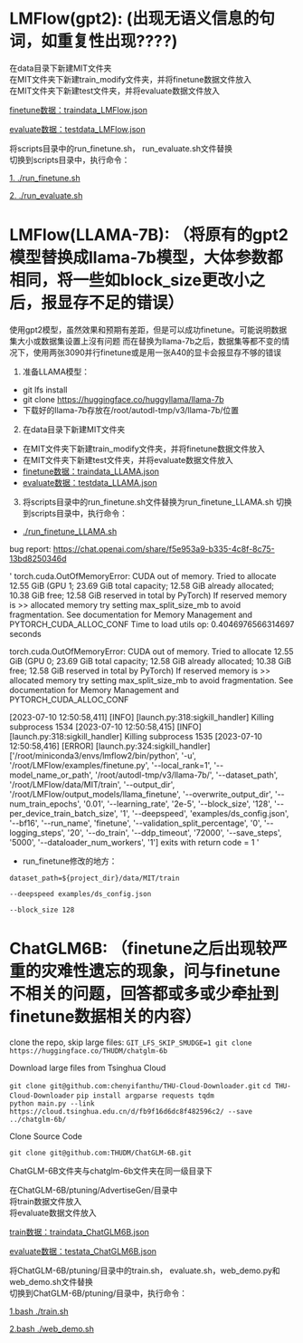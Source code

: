 # LMFlow(gpt2):  (出现无语义信息的句词，如重复性出现????)
在data目录下新建MIT文件夹  
在MIT文件夹下新建train_modify文件夹，并将finetune数据文件放入  
在MIT文件夹下新建test文件夹，并将evaluate数据文件放入  

[finetune数据：traindata_LMFlow.json](https://github.com/sheldonlll/FinetuneDataFiles/blob/main/traindata_LMFlow.json)  

[evaluate数据：testdata_LMFlow.json](https://github.com/sheldonlll/FinetuneDataFiles/blob/main/testdata_LMFlow.json)  
 
将scripts目录中的run_finetune.sh， run_evaluate.sh文件替换  
切换到scripts目录中，执行命令：  

[1. ./run_finetune.sh](https://github.com/sheldonlll/FinetuneDataFiles/blob/main/run_finetune.sh#L16)  

[2. ./run_evaluate.sh](https://github.com/sheldonlll/FinetuneDataFiles/blob/main/run_evaluation.sh#L5)  


# LMFlow(LLAMA-7B):  （将原有的gpt2模型替换成llama-7b模型，大体参数都相同，将一些如block_size更改小之后，报显存不足的错误）
使用gpt2模型，虽然效果和预期有差距，但是可以成功finetune。可能说明数据集大小或数据集设置上沒有问题
而在替换为llama-7b之后，数据集等都不变的情况下，使用两张3090并行finetune或是用一张A40的显卡会报显存不够的错误
1. 准备LLAMA模型：
- git lfs install
- git clone https://huggingface.co/huggyllama/llama-7b
- 下载好的llama-7b存放在/root/autodl-tmp/v3/llama-7b/位置
2. 在data目录下新建MIT文件夹  
- 在MIT文件夹下新建train_modify文件夹，并将finetune数据文件放入  
- 在MIT文件夹下新建test文件夹，并将evaluate数据文件放入  
- [finetune数据：traindata_LLAMA.json](https://github.com/sheldonlll/FinetuneDataFiles/blob/main/traindata_LMFlow.json)  
- [evaluate数据：testdata_LLAMA.json](https://github.com/sheldonlll/FinetuneDataFiles/blob/main/testdata_LMFlow.json)  
 
3. 将scripts目录中的run_finetune.sh文件替换为run_finetune_LLAMA.sh  切换到scripts目录中，执行命令： 

- [./run_finetune_LLAMA.sh](https://github.com/sheldonlll/FinetuneDataFiles/blob/main/run_finetune.sh#L16)  

bug report: https://chat.openai.com/share/f5e953a9-b335-4c8f-8c75-13bd8250346d  

' 
torch.cuda.OutOfMemoryError: CUDA out of memory. Tried to allocate 12.55 GiB (GPU 1; 23.69 GiB total capacity; 12.58 GiB already allocated; 10.38 GiB free; 12.58 GiB reserved in total by PyTorch) If reserved memory is >> allocated memory try setting max_split_size_mb to avoid fragmentation.  See documentation for Memory Management and PYTORCH_CUDA_ALLOC_CONF
Time to load utils op: 0.4046976566314697 seconds

torch.cuda.OutOfMemoryError: CUDA out of memory. Tried to allocate 12.55 GiB (GPU 0; 23.69 GiB total capacity; 12.58 GiB already allocated; 10.38 GiB free; 12.58 GiB reserved in total by PyTorch) If reserved memory is >> allocated memory try setting max_split_size_mb to avoid fragmentation.  See documentation for Memory Management and PYTORCH_CUDA_ALLOC_CONF  

[2023-07-10 12:50:58,411] [INFO] [launch.py:318:sigkill_handler] Killing subprocess 1534
[2023-07-10 12:50:58,415] [INFO] [launch.py:318:sigkill_handler] Killing subprocess 1535
[2023-07-10 12:50:58,416] [ERROR] [launch.py:324:sigkill_handler] ['/root/miniconda3/envs/lmflow2/bin/python', '-u', '/root/LMFlow/examples/finetune.py', '--local_rank=1', '--model_name_or_path', '/root/autodl-tmp/v3/llama-7b/', '--dataset_path', '/root/LMFlow/data/MIT/train', '--output_dir', '/root/LMFlow/output_models/llama_finetune', '--overwrite_output_dir', '--num_train_epochs', '0.01', '--learning_rate', '2e-5', '--block_size', '128', '--per_device_train_batch_size', '1', '--deepspeed', 'examples/ds_config.json', '--bf16', '--run_name', 'finetune', '--validation_split_percentage', '0', '--logging_steps', '20', '--do_train', '--ddp_timeout', '72000', '--save_steps', '5000', '--dataloader_num_workers', '1'] exits with return code = 1
'

- run_finetune修改的地方：

```
dataset_path=${project_dir}/data/MIT/train

--deepspeed examples/ds_config.json

--block_size 128

```


# ChatGLM6B:  （finetune之后出现较严重的灾难性遗忘的现象，问与finetune不相关的问题，回答都或多或少牵扯到finetune数据相关的内容）
clone the repo, skip large files: 
`GIT_LFS_SKIP_SMUDGE=1 git clone https://huggingface.co/THUDM/chatglm-6b`  

Download large files from Tsinghua Cloud  

`git clone git@github.com:chenyifanthu/THU-Cloud-Downloader.git`
`cd THU-Cloud-Downloader`
`pip install argparse requests tqdm`  
`python main.py --link https://cloud.tsinghua.edu.cn/d/fb9f16d6dc8f482596c2/ --save ../chatglm-6b/`  

Clone Source Code  

`git clone git@github.com:THUDM/ChatGLM-6B.git`

ChatGLM-6B文件夹与chatglm-6b文件夹在同一级目录下
 
在ChatGLM-6B/ptuning/AdvertiseGen/目录中  
将train数据文件放入  
将evaluate数据文件放入

[train数据：traindata_ChatGLM6B.json](https://github.com/sheldonlll/FinetuneDataFiles/blob/main/traindata_ChatGLM6B.json)  

[evaluate数据：testata_ChatGLM6B.json](https://github.com/sheldonlll/FinetuneDataFiles/blob/main/testdata_ChatGLM6B.json)  
 
将ChatGLM-6B/ptuning/目录中的train.sh， evaluate.sh，web_demo.py和web_demo.sh文件替换  
切换到ChatGLM-6B/ptuning/目录中，执行命令：  

[1.bash ./train.sh](https://github.com/sheldonlll/FinetuneDataFiles/blob/main/train.sh)  

[2.bash ./web_demo.sh](https://github.com/sheldonlll/FinetuneDataFiles/blob/main/web_demo.sh) 
